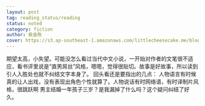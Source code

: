 ```yaml
---
layout: post
tag: reading_status/reading
status: noted
category: fiction
author: 紫金陈
cover: https://s3.ap-southeast-1.amazonaws.com/littlecheesecake.me/blog-post/books/长夜难明.jpg
---
```


期望太高，小失望。可能没怎么看过当代中文小说，一开始对作者的文笔很不适应，看书评里说是“直男屌丝”风格，嗯嗯，觉得很贴切。故事是好故事，所以读到引人入胜处也就不纠结文字本身了。 回头看还是要指出的几点： 人物语言有时候真的让人出戏，没有表现出角色个性就算了。人物说话有时网络语，有时译制片风格，很跳跃啊 男主结婚一年孩子三岁？是我漏掉了什么吗？这个疑问纠结了好久。